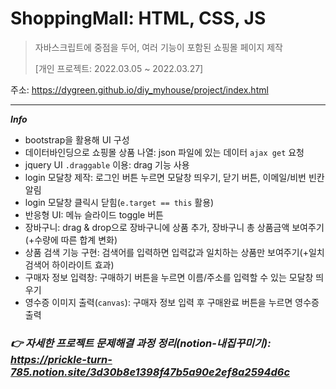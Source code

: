# ShoppingMall: HTML, CSS, JS
> 자바스크립트에 중점을 두어, 여러 기능이 포함된 쇼핑몰 페이지 제작
> 
> [개인 프로젝트: 2022.03.05 ~ 2022.03.27]

주소: https://dygreen.github.io/diy_myhouse/project/index.html

***

***Info***
* bootstrap을 활용해 UI 구성 
* 데이터바인딩으로 쇼핑몰 상품 나열: json 파일에 있는 데이터 `ajax get` 요청
* jquery UI `.draggable` 이용: drag 기능 사용
* login 모달창 제작: 로그인 버튼 누르면 모달창 띄우기, 닫기 버튼, 이메일/비번 빈칸 알림
* login 모달창 클릭시 닫힘(`e.target == this` 활용)
* 반응형 UI: 메뉴 슬라이드 toggle 버튼
* 장바구니: drag & drop으로 장바구니에 상품 추가, 장바구니 총 상품금액 보여주기(+수량에 따른 합계 변화)
* 상품 검색 기능 구현: 검색어를 입력하면 입력값과 일치하는 상품만 보여주기(+일치 검색어 하이라이트 효과)
* 구매자 정보 입력창: 구매하기 버튼을 누르면 이름/주소를 입력할 수 있는 모달창 띄우기
* 영수증 이미지 출력(`canvas`): 구매자 정보 입력 후 구매완료 버튼을 누르면 영수증 출력

### _👉 자세한 프로젝트 문제해결 과정 정리(notion-내집꾸미기): https://prickle-turn-785.notion.site/3d30b8e1398f47b5a90e2ef8a2594d6c_
